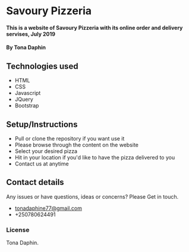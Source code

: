 # Savoury Pizzeria
#### This is a website of Savoury Pizzeria with its online order and delivery servises, July 2019
#### By **Tona Daphin**
## Technologies used
* HTML
* CSS
* Javascript
* JQuery
* Bootstrap
## Setup/Instructions
* Pull or clone the repository if you want use it
* Please browse through the content on the website
* Select your desired pizza
* Hit in your location if you'd like to have the pizza delivered to you
* Contact us at anytime
## Contact details
Any issues or have questions, ideas or concerns?
 Please Get in touch.
* tonadaphine77@gmail.com
* +250780624491
### License
Tona Daphin.